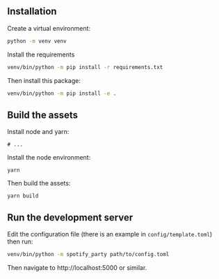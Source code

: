 ## Installation

Create a virtual environment:

```bash
python -m venv venv
```

Install the requirements

```bash
venv/bin/python -m pip install -r requirements.txt
```

Then install this package:

```bash
venv/bin/python -m pip install -e .
```

## Build the assets

Install node and yarn:

```
# ...
```

Install the node environment:

```
yarn
```

Then build the assets:

```
yarn build
```

## Run the development server

Edit the configuration file (there is an example in `config/template.toml`) then run:

```bash
venv/bin/python -m spotify_party path/to/config.toml
```

Then navigate to http://localhost:5000 or similar.
